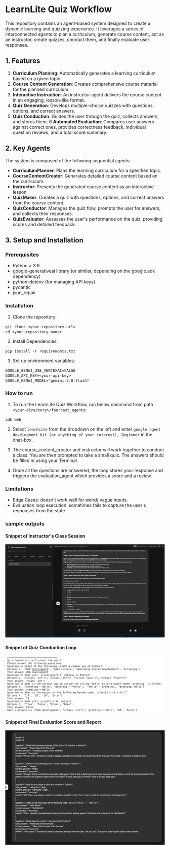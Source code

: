 # LearnLite Quiz Workflow
This repository contains an agent-based system designed to create a dynamic learning and quizzing experience. It leverages a series of interconnected agents to plan a curriculum, generate course content, act as an instructor, create quizzes, conduct them, and finally evaluate user responses.

## 1. Features
1. **Curriculum Planning**: Automatically generates a learning curriculum based on a given topic.
2. **Course Content Generation**: Creates comprehensive course material for the planned curriculum.
3. **Interactive Instruction**: An instructor agent delivers the course content in an engaging, lesson-like format.
4. **Quiz Generation**: Develops multiple-choice quizzes with questions, options, and correct answers.
5. **Quiz Conduction**: Guides the user through the quiz, collects answers, and stores them.
6 **Automated Evaluation**: Compares user answers against correct ones, provides correctness feedback, individual question reviews, and a total score summary.  

## 2. Key Agents

The system is composed of the following sequential agents:

- **CurriculumPlanner**: Plans the learning curriculum for a specified topic.
- **CourseContentCreator**: Generates detailed course content based on the curriculum.
- **Instructor**: Presents the generated course content as an interactive lesson.
- **QuizMaker**: Creates a quiz with questions, options, and correct answers from the course content.
- **QuizConductor**: Manages the quiz flow, prompts the user for answers, and collects their responses.
- **QuizEvaluator**: Assesses the user's performance on the quiz, providing scores and detailed feedback.

## 3. Setup and Installation
### Prerequisites
- Python > 3.9
- google-generativeai library (or similar, depending on the google.adk dependency)
- python-dotenv (for managing API keys)
- pydantic
- json_repair
 

### Installation
1. Clone the repository:
```
git clone <your-repository-url>
cd <your-repository-name>
```

2. Install Dependencies:
```
pip install -r requirements.txt
```

3. Set up environment variables:
```
GOOGLE_GENAI_USE_VERTEXAI=FALSE
GOOGLE_API_KEY=<your-api-key>
GOOGLE_GENAI_MODEL="gemini-2.0-flash"
```


### How to run
1. To run the LearnLite Quiz Workflow, run below command from path ```<your-directory>/fourcast_agents```:
```
adk web
```
2. Select ```learnLite``` from the dropdown on the left and enter ```google agent development kit (or anything of your interest), Beginner``` in the chat-box.

3. The course_content_creator and instructor will work together to conduct a class. You are then prompted to take a small quiz. The answers should be filled in using your Terminal.

4. Once all the questions are answered, the loop stores your response and triggers the evaluation_agent which provides a score and a review. 

### Limitations
- Edge Cases: doesn't work well for weird/ vague inputs.
- Evaluation loop execution: sometimes fails to capture the user's responses from the state.

### sample outputs
#### Snippet of Instructor's Class Session
![sample instructor session](images/snippet_of_instructor.png)
#### Snippet of Quiz Conduction Loop
![sample quiz conduction loop (in terminal)](images/sample_quiz_conduction.png)
#### Snippet of Final Evaluation Score and Report
![sample Evaluation output](images/evaluation_output.png)
